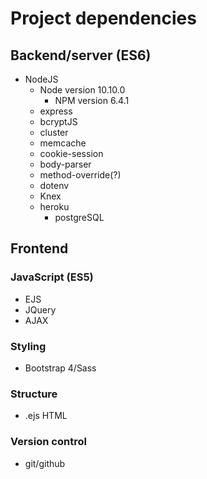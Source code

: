 # Project dependencies

## Backend/server (ES6)

- NodeJS
  - Node version 10.10.0
    - NPM version 6.4.1
  - express
  - bcryptJS
  - cluster
  - memcache
  - cookie-session
  - body-parser
  - method-override(?)
  - dotenv
  - Knex
  - heroku
    - postgreSQL
  

## Frontend

### JavaScript (ES5)
- EJS
- JQuery
- AJAX

### Styling
- Bootstrap 4/Sass

### Structure
- .ejs HTML

### Version control
- git/github

